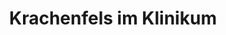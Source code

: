 ---
title: "Krachenfels im Klinikum"
url: /villingen-schwenningen/krachenfels-im-klinikum/
shop: Bäckerei
---